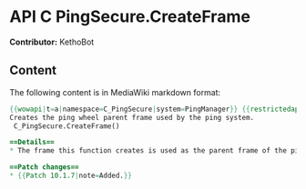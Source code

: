 # API C PingSecure.CreateFrame

**Contributor:** KethoBot

## Content

The following content is in MediaWiki markdown format:

```mediawiki
{{wowapi|t=a|namespace=C_PingSecure|system=PingManager}} {{restrictedapi|protected}}
Creates the ping wheel parent frame used by the ping system.
 C_PingSecure.CreateFrame()

==Details==
* The frame this function creates is used as the parent frame of the ping wheel that is displayed when holding the Ping hotkey (default {{keypress|G}}) and clicking and dragging the cursor on the game world.

==Patch changes==
* {{Patch 10.1.7|note=Added.}}
```